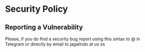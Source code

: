 # Security Policy

## Reporting a Vulnerability

Please, if you do find a security bug report using this sintax to @ in Telegram or directly by email to jagalindo at us es
